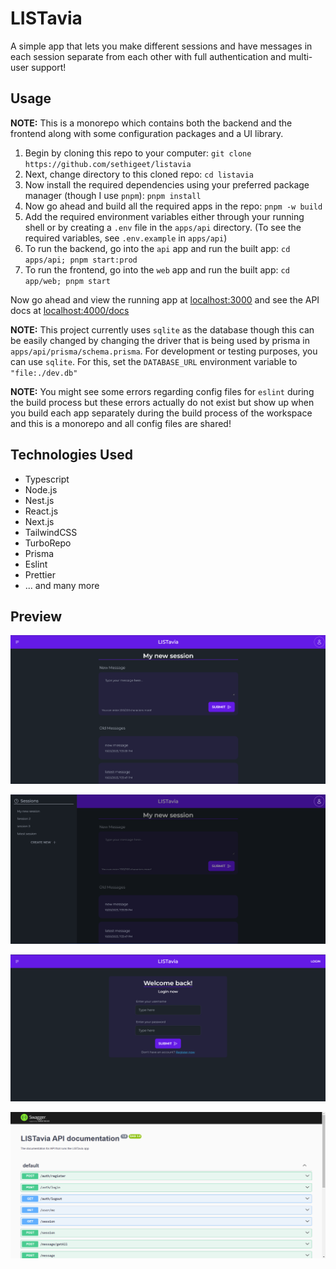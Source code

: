 # LISTavia

A simple app that lets you make different sessions and have messages in each session separate from each other with full authentication and multi-user support!

## Usage

**NOTE:** This is a monorepo which contains both the backend and the frontend along with some configuration packages and a UI library.

1. Begin by cloning this repo to your computer: `git clone https://github.com/sethigeet/listavia`
1. Next, change directory to this cloned repo: `cd listavia`
1. Now install the required dependencies using your preferred package manager (though I use `pnpm`): `pnpm install`
1. Now go ahead and build all the required apps in the repo: `pnpm -w build`
1. Add the required environment variables either through your running shell or by creating a `.env` file in the `apps/api` directory. (To see the required variables, see `.env.example` in `apps/api`)
1. To run the backend, go into the `api` app and run the built app: `cd apps/api; pnpm start:prod`
1. To run the frontend, go into the `web` app and run the built app: `cd app/web; pnpm start`

Now go ahead and view the running app at [localhost:3000](http://localhost:3000) and see the API docs at [localhost:4000/docs](http://localhost:4000/docs)

**NOTE:** This project currently uses `sqlite` as the database though this can be easily changed by changing the driver that is being used by prisma in `apps/api/prisma/schema.prisma`. For development or testing purposes, you can use `sqlite`. For this, set the `DATABASE_URL` environment variable to `"file:./dev.db"`

**NOTE:** You might see some errors regarding config files for `eslint` during the build process but these errors actually do not exist but show up when you build each app separately during the build process of the workspace and this is a monorepo and all config files are shared!

## Technologies Used

- Typescript
- Node.js
- Nest.js
- React.js
- Next.js
- TailwindCSS
- TurboRepo
- Prisma
- Eslint
- Prettier
- ... and many more

## Preview

![Home Page](docs/images/home.png)

![Session Selection](docs/images/sessions.png)

![Login Page](docs/images/login.png)

![API Docs](docs/images/api-docs.png)
